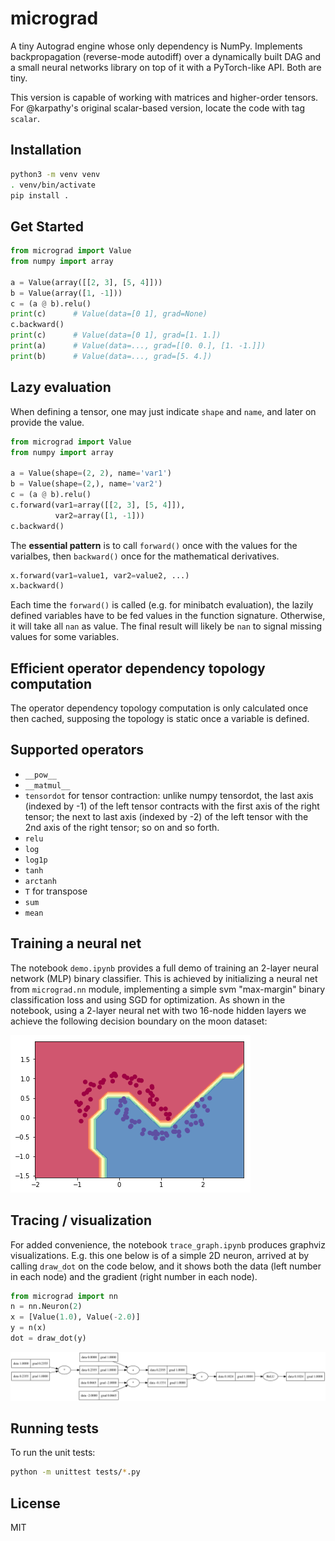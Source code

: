 
# micrograd
A tiny Autograd engine whose only dependency is NumPy. Implements backpropagation (reverse-mode autodiff) over a dynamically built DAG and a small neural networks library on top of it with a PyTorch-like API. Both are tiny.

This version is capable of working with matrices and higher-order tensors. For @karpathy's original scalar-based version, locate the code with tag `scalar`.

## Installation
```bash
python3 -m venv venv
. venv/bin/activate
pip install .
```

## Get Started
```python
from micrograd import Value
from numpy import array

a = Value(array([[2, 3], [5, 4]]))
b = Value(array([1, -1]))
c = (a @ b).relu()
print(c)      # Value(data=[0 1], grad=None)
c.backward()
print(c)      # Value(data=[0 1], grad=[1. 1.])
print(a)      # Value(data=..., grad=[[0. 0.], [1. -1.]])
print(b)      # Value(data=..., grad=[5. 4.])
```

## Lazy evaluation
When defining a tensor, one may just indicate `shape` and `name`, and later on provide the value.

```python
from micrograd import Value
from numpy import array

a = Value(shape=(2, 2), name='var1')
b = Value(shape=(2,), name='var2')
c = (a @ b).relu()
c.forward(var1=array([[2, 3], [5, 4]]),
          var2=array([1, -1]))
c.backward()
```

The **essential pattern** is to call `forward()` once with the values for the varialbes, then `backward()` once for the mathematical derivatives.

```python
x.forward(var1=value1, var2=value2, ...)
x.backward()
```

Each time the `forward()` is called (e.g. for minibatch evaluation), the lazily defined variables have to be fed values in the function signature. Otherwise, it will take all `nan` as value. The final result will likely be `nan` to signal missing values for some variables.

## Efficient operator dependency topology computation
The operator dependency topology computation is only calculated once then cached, supposing the topology is static once a variable is defined.

## Supported operators
* `__pow__`
* `__matmul__`
* `tensordot` for tensor contraction: unlike numpy tensordot, the last axis (indexed by -1) of the left tensor contracts with the first axis of the right tensor; the next to last axis (indexed by -2) of the left tensor with the 2nd axis of the right tensor; so on and so forth.
* `relu`
* `log`
* `log1p`
* `tanh`
* `arctanh`
* `T` for transpose
* `sum`
* `mean`

## Training a neural net
The notebook `demo.ipynb` provides a full demo of training an 2-layer neural network (MLP) binary classifier. This is achieved by initializing a neural net from `micrograd.nn` module, implementing a simple svm "max-margin" binary classification loss and using SGD for optimization. As shown in the notebook, using a 2-layer neural net with two 16-node hidden layers we achieve the following decision boundary on the moon dataset:

![2d neuron](assets/moon_mlp.png)

## Tracing / visualization
For added convenience, the notebook `trace_graph.ipynb` produces graphviz visualizations. E.g. this one below is of a simple 2D neuron, arrived at by calling `draw_dot` on the code below, and it shows both the data (left number in each node) and the gradient (right number in each node).

```python
from micrograd import nn
n = nn.Neuron(2)
x = [Value(1.0), Value(-2.0)]
y = n(x)
dot = draw_dot(y)
```

![2d neuron](assets/gout.svg)

## Running tests
To run the unit tests:

```bash
python -m unittest tests/*.py
```

## License
MIT
